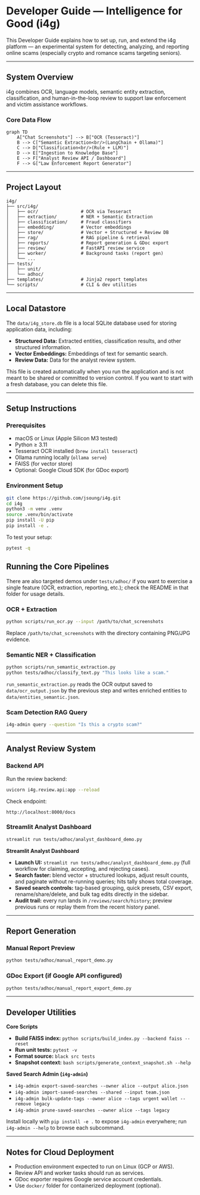 # Developer Guide — Intelligence for Good (i4g)

This Developer Guide explains how to set up, run, and extend the i4g platform — an experimental system for detecting, analyzing, and reporting online scams (especially crypto and romance scams targeting seniors).

---

## System Overview

i4g combines OCR, language models, semantic entity extraction, classification, and human-in-the-loop review to support law enforcement and victim assistance workflows.

### Core Data Flow

```mermaid
graph TD
    A["Chat Screenshots"] --> B["OCR (Tesseract)"]
    B --> C["Semantic Extraction<br/>(LangChain + Ollama)"]
    C --> D["Classification<br/>(Rule + LLM)"]
    D --> E["Ingestion to Knowledge Base"]
    E --> F["Analyst Review API / Dashboard"]
    F --> G["Law Enforcement Report Generator"]
```

---

## Project Layout

```
i4g/
├── src/i4g/
│   ├── ocr/                # OCR via Tesseract
│   ├── extraction/         # NER + Semantic Extraction
│   ├── classification/     # Fraud classifiers
│   ├── embedding/          # Vector embeddings
│   ├── store/              # Vector + Structured + Review DB
│   ├── rag/                # RAG pipeline & retrieval
│   ├── reports/            # Report generation & GDoc export
│   ├── review/             # FastAPI review service
│   ├── worker/             # Background tasks (report gen)
│   └── ...
├── tests/
│   ├── unit/
│   └── adhoc/
├── templates/              # Jinja2 report templates
└── scripts/                # CLI & dev utilities
```

---

## Local Datastore

The `data/i4g_store.db` file is a local SQLite database used for storing application data, including:

-   **Structured Data:** Extracted entities, classification results, and other structured information.
-   **Vector Embeddings:** Embeddings of text for semantic search.
-   **Review Data:** Data for the analyst review system.

This file is created automatically when you run the application and is not meant to be shared or committed to version control. If you want to start with a fresh database, you can delete this file.

---

## Setup Instructions

### Prerequisites

- macOS or Linux (Apple Silicon M3 tested)
- Python ≥ 3.11
- Tesseract OCR installed (`brew install tesseract`)
- Ollama running locally (`ollama serve`)
- FAISS (for vector store)
- Optional: Google Cloud SDK (for GDoc export)

### Environment Setup

```bash
git clone https://github.com/jsoung/i4g.git
cd i4g
python3 -m venv .venv
source .venv/bin/activate
pip install -U pip
pip install -e .
```

To test your setup:

```bash
pytest -q
```


## Running the Core Pipelines

There are also targeted demos under `tests/adhoc/` if you want to exercise a single feature (OCR, extraction, reporting, etc.); check the README in that folder for usage details.

### OCR + Extraction

```bash
python scripts/run_ocr.py --input /path/to/chat_screenshots
```

Replace `/path/to/chat_screenshots` with the directory containing PNG/JPG evidence.

### Semantic NER + Classification

```bash
python scripts/run_semantic_extraction.py
python tests/adhoc/classify_text.py "This looks like a scam."
```

`run_semantic_extraction.py` reads the OCR output saved to `data/ocr_output.json` by the previous step and writes enriched entities to `data/entities_semantic.json`.

### Scam Detection RAG Query

```bash
i4g-admin query --question "Is this a crypto scam?"
```

---

## Analyst Review System

### Backend API

Run the review backend:

```bash
uvicorn i4g.review.api:app --reload
```

Check endpoint:
```
http://localhost:8000/docs
```

### Streamlit Analyst Dashboard

```bash
streamlit run tests/adhoc/analyst_dashboard_demo.py
```

**Streamlit Analyst Dashboard**

- **Launch UI:** `streamlit run tests/adhoc/analyst_dashboard_demo.py` (full workflow for claiming, accepting, and rejecting cases).
- **Search faster:** blend vector + structured lookups, adjust result counts, and paginate without re-running queries; hits tally shows total coverage.
- **Saved search controls:** tag-based grouping, quick presets, CSV export, rename/share/delete, and bulk tag edits directly in the sidebar.
- **Audit trail:** every run lands in `/reviews/search/history`; preview previous runs or replay them from the recent history panel.

---

## Report Generation

### Manual Report Preview

```bash
python tests/adhoc/manual_report_demo.py
```

### GDoc Export (if Google API configured)

```bash
python tests/adhoc/manual_report_export_demo.py
```

---

## Developer Utilities

**Core Scripts**

- **Build FAISS index:** `python scripts/build_index.py --backend faiss --reset`
- **Run unit tests:** `pytest -v`
- **Format source:** `black src tests`
- **Snapshot context:** `bash scripts/generate_context_snapshot.sh --help`

**Saved Search Admin (`i4g-admin`)**

- `i4g-admin export-saved-searches --owner alice --output alice.json`
- `i4g-admin import-saved-searches --shared --input team.json`
- `i4g-admin bulk-update-tags --owner alice --tags urgent wallet --remove legacy`
- `i4g-admin prune-saved-searches --owner alice --tags legacy`

Install locally with `pip install -e .` to expose `i4g-admin` everywhere; run `i4g-admin --help` to browse each subcommand.

---

## Notes for Cloud Deployment

- Production environment expected to run on Linux (GCP or AWS).
- Review API and worker tasks should run as services.
- GDoc exporter requires Google service account credentials.
- Use `docker/` folder for containerized deployment (optional).
